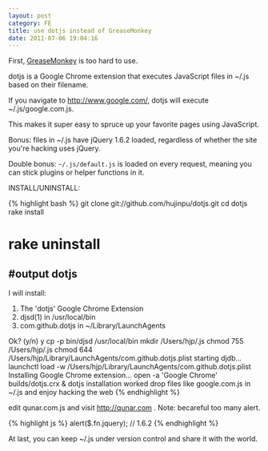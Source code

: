 ```yaml
---
layout: post
category: FE
title: use dotjs instead of GreaseMonkey
date: 2011-07-06 19:04:16
---
```


First, [GreaseMonkey][GM] is too hard to use.

[GM]: http://www.greasespot.net/ "GreaseMonkey"

dotjs is a Google Chrome extension that executes JavaScript files in ~/.js based on their filename.

If you navigate to http://www.google.com/, dotjs will execute ~/.js/google.com.js.

This makes it super easy to spruce up your favorite pages using JavaScript.

Bonus: files in ~/.js have jQuery 1.6.2 loaded, regardless of whether the site you're hacking uses jQuery.

Double bonus: `~/.js/default.js` is loaded on every request, meaning you can stick plugins or helper functions in it.

INSTALL/UNINSTALL:

{% highlight bash %}
git clone git://github.com/hujinpu/dotjs.git
cd dotjs
rake install
# rake uninstall

#output
dotjs
-----
I will install:

1. The 'dotjs' Google Chrome Extension
2. djsd(1) in /usr/local/bin
3. com.github.dotjs in ~/Library/LaunchAgents

Ok? (y/n) y
cp -p bin/djsd /usr/local/bin
mkdir /Users/hjp/.js
chmod 755 /Users/hjp/.js
chmod 644 /Users/hjp/Library/LaunchAgents/com.github.dotjs.plist
starting djdb...
launchctl load -w /Users/hjp/Library/LaunchAgents/com.github.dotjs.plist
Installing Google Chrome extension...
open -a 'Google Chrome' builds/dotjs.crx &
dotjs installation worked
drop files like google.com.js in ~/.js and enjoy hacking the web
{% endhighlight %}

edit qunar.com.js and visit <http://qunar.com> . Note: becareful too many alert.

{% highlight js %}
alert($.fn.jquery); // 1.6.2
{% endhighlight %}

At last, you can keep ~/.js under version control and share it with the world.